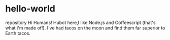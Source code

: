 # hello-world
repository
Hi Humans!
Hubot here,I like Node.js and Coffeescript (that's what i'm made of!).
I've had tacos on the moon and find them far superior to Earth tacos.
